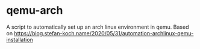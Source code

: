 # qemu-arch
A script to automatically set up an arch linux environment in qemu. Based on https://blog.stefan-koch.name/2020/05/31/automation-archlinux-qemu-installation
